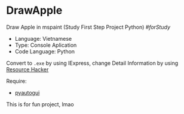 # DrawApple
Draw Apple in mspaint (Study First Step Project Python) _#forStudy_

- Language: Vietnamese
- Type: Console Aplication
- Code Language: Python

Convert to `.exe` by using IExpress, change Detail Information by using [Resource Hacker](http://www.angusj.com/resourcehacker/)

Require: 
- [pyautogui](https://pypi.org/project/PyAutoGUI/)


This is for fun project, lmao
